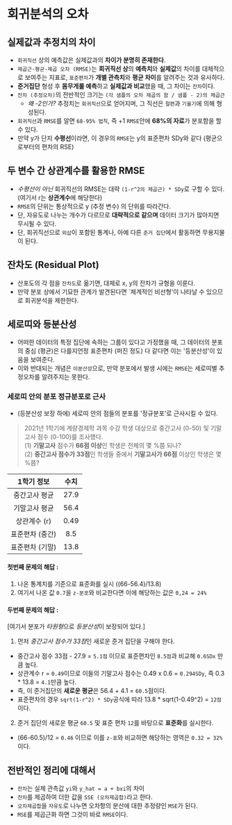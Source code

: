 # 회귀분석의 오차

## 실제값과 추정치의 차이
* `회귀직선` 상의 예측값은 실제값과의 **차이가 분명히 존재한다**.
* `제곱근-평균-제곱 오차 (RMSE)`는 **회귀직선 상**의 **예측치**와 **실제값**의 차이를 대체적으로 보여주는 지표로, `표준편차`가 **개별 관측치**와 **평균 차이**를 알려주는 것과 유사하다.
* **준거집단** 형성 후 **몸무게룰 예측**하고 **실제값과 비교**했을 때, 그 차이는 `잔차`이다.
* `잔차 (추정오차)`의 전반적인 크기는 `(각 샘플의 오차 제곱의 함 / 샘플 - 2)의 제곱근`
    * _왜 -2인가?_ 추정치는 `회귀직선`으로 얻어지며, 그 직선은 `절편`과 `기울기`에 의해 형성된다.
* `회귀직선`과 `RMSE`를 알면 `68-95% 법칙`, 즉 +1 `RMSE`안에 **68%의 자료**가 분포함을 할 수 있다.
* 만약 y가 단지 **수평선**이라면, 이 경우의 `RMSE`는 y의 표준편차 SDy와 같다 (평균으로부터의 편차의 RSE)

## 두 변수 간 상관계수를 활용한 RMSE
* *수평선이 아닌* 회귀직선의 RMSE는 대략 `(1-r^2의 제곱근) * SDy`로 구할 수 있다.    
  (여기서 r는 **상관계수**에 해당한다)
* `RMSE`의 단위는 통상적으로 y (추정 변수) 의 단위를 따라간다.
* 단, 자유도로 나누는 개수가 다르므로 **대략적으로 같으며** 데이터 크기가 많아지면 무시될 수 있다.
* 단, 회귀직선으로 `외삽`이 포함된 통계나, 아예 다른 `준거 집단`에서 활동하면 무용지물이 된다.

## 잔차도 (Residual Plot)
* 산포도의 각 점을 `잔차도`로 옮기면, 대체로 x, y의 잔차가 규형을 이룬다.
* 만약 분포 상에서 기묘한 관계가 발견된다면 `체계적인 비선형'이 나타날 수 있으므로 회귀분석을 제한한다.

## 세로띠와 등분산성

* 어떠한 데이터의 특정 집단에 속하는 그룹이 있다고 가정했을 때, 그 데이터의 분포의 중심 (평균)은 다를지언정 표준편차 (퍼진 정도) 다 같다면 이는 '등분산성'이 있음을 보여준다.
* 이와 반대되는 개념은 `이분산성`으로, 만약 분포에서 발생 시에는 `RMSE`는 세로띠별 추정오차를 알려주지는 못한다.

### 세로띠 안의 분포 정규분포로 근사

* (등분산성 보장 하에) 세로띠 안의 점들의 분포를 '정규분포'로 근사시킬 수 있다.
> 2021년 1학기에 계량경제학 과목 수강 학생 대상으로 중간고사 (0-50) 및 기말고사 점수 (0-100)를 조사했다.     
> (1) **기말고사** 점수가 **66점 이상**인 학생은 전체의 몇 %쯤 되나?    
> (2) **중간고사 점수가 33점**인 학생들 중에서 **기말고사가 66점** 이상인 학생은 몇 %쯤? 

|1학기 정보|수치|
|:---:|:---:|
|중간고사 평균|27.9|
|기말고사 평균|56.4
|상관계수 (r)|0.49|
|표준편차 (중간)|8.5|
|표준편차 (기말)|13.8

#### 첫번째 문제의 해답 :

1) 나온 통계치를 기준으로 표준화를 실시 ((66-56.4)/13.8)
2) 여기서 나온 값 `0.7`을 `z-분포`와 비교한다면 이에 해당하는 값은 `0,24 = 24%`

#### 두번째 문제의 해답 :
[여기서 분포가 *타원형*으로 *등분산성*이 보장되어 있다.]
1) 먼저 *중간고사 점수가 33점*인 새로운 준거 집단을 구해야 한다.
  * 중간고사 점수 33점 - 27.9 = `5.1점` 이므로 표준편차인 `8.5점`과 비교해 `0.6SDx` 만큼 높다.
  * 상관계수 r = `0.49`이므로 이들의 기말고사 점수는 0.49 x 0.6 = `0.294SDy`, 즉 0.3 * 13.8 = `4.1`만큼 높다.
  * 즉, 이 준거집단의 **새로운 평균**은 56.4 + 4.1 = `60.5`점이다.
  * 표준편차의 경우 `sqrt(1-r^2) * SDy`공식에 따라 13.8 * sqrt(1-0.49^2) = `12점`이다.
2) 준거 집단의 새로운 평균 `60.5` 및 표준 편차 `12`를 바탕으로 **표준화**를 실시한다.
* (66-60.5)/12 = `0.46` 이므로 이를 `z-표`와 비교하면 해당하는 영역은 `0.32 = 32%`이다.

## 전반적인 정리에 대해서
* `잔차`는 실제 관측값 `yi`와 `y_hat = a + bxi`의 차이
* `잔차`를 제곱하여 더한 값을 `SSE (오차제곱합)`라고 한다.
* `오차제곱합`을 `자유도`로 나누면 오차항의 분산에 대한 추정량인 `MSE`가 된다.
* `MSE`를 제곱근화 하면 그것이 바로 `RMSE`이다.

